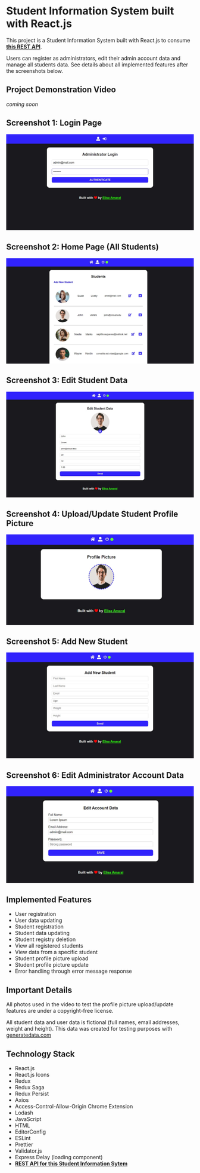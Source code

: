 # Student Information System built with React.js

This project is a Student Information System built with React.js to consume **[this REST API](https://github.com/elisa-amaral/REST-API-for-Student-Information-System)**.

Users can register as administrators, edit their admin account data and manage all students data. See details about all implemented features after the screenshots below.

## Project Demonstration Video

*coming soon*

## Screenshot 1: Login Page

![Screenshot](/public/assets/img/screenshots/Screenshot_1.jpg)

## Screenshot 2: Home Page (All Students)

![Screenshot](/public/assets/img/screenshots/Screenshot_2.jpg)

## Screenshot 3: Edit Student Data

![Screenshot](/public/assets/img/screenshots/Screenshot_3.jpg)

## Screenshot 4: Upload/Update Student Profile Picture

![Screenshot](/public/assets/img/screenshots/Screenshot_4.jpg)

## Screenshot 5: Add New Student

![Screenshot](/public/assets/img/screenshots/Screenshot_5.jpg)

## Screenshot 6: Edit Administrator Account Data

![Screenshot](/public/assets/img/screenshots/Screenshot_6.jpg)

## Implemented Features

+ User registration
+ User data updating
+ Student registration
+ Student data updating
+ Student registry deletion
+ View all registered students
+ View data from a specific student
+ Student profile picture upload
+ Student profile picture update
+ Error handling through error message response

## Important Details

All photos used in the video to test the profile picture upload/update features are under a copyright-free license.

All student data and user data is fictional (full names, email addresses, weight and height). This data was created for testing purposes with [generatedata.com](https://generatedata.com/)

## Technology Stack

+ React.js
+ React.js Icons
+ Redux
+ Redux Saga
+ Redux Persist
+ Axios
+ Access-Control-Allow-Origin Chrome Extension
+ Lodash
+ JavaScript
+ HTML
+ EditorConfig
+ ESLint
+ Prettier
+ Validator.js
+ Express Delay (loading component)
+ **[REST API for this Student Information Sytem](https://github.com/elisa-amaral/REST-API-for-Student-Information-System)**
